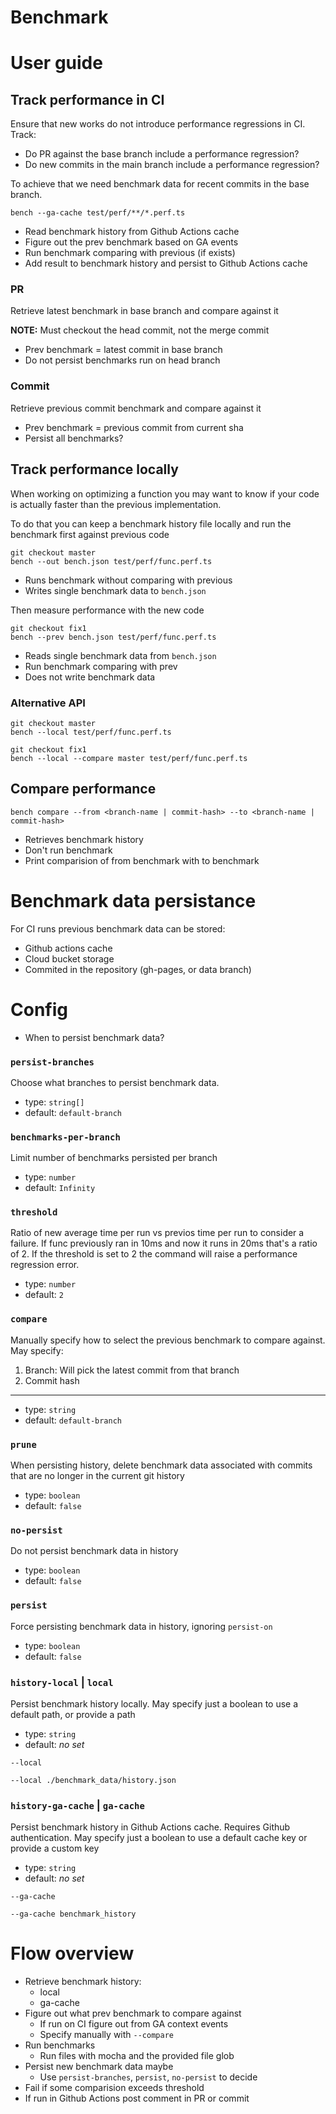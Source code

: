 # Benchmark

# User guide

## Track performance in CI

Ensure that new works do not introduce performance regressions in CI. Track:

- Do PR against the base branch include a performance regression?
- Do new commits in the main branch include a performance regression?

To achieve that we need benchmark data for recent commits in the base branch.

```
bench --ga-cache test/perf/**/*.perf.ts
```

- Read benchmark history from Github Actions cache
- Figure out the prev benchmark based on GA events
- Run benchmark comparing with previous (if exists)
- Add result to benchmark history and persist to Github Actions cache

### PR

Retrieve latest benchmark in base branch and compare against it

**NOTE:** Must checkout the head commit, not the merge commit

- Prev benchmark = latest commit in base branch
- Do not persist benchmarks run on head branch

### Commit

Retrieve previous commit benchmark and compare against it

- Prev benchmark = previous commit from current sha
- Persist all benchmarks?

## Track performance locally

When working on optimizing a function you may want to know if your code is actually faster than the previous implementation.

To do that you can keep a benchmark history file locally and run the benchmark first against previous code

```
git checkout master
bench --out bench.json test/perf/func.perf.ts
```

- Runs benchmark without comparing with previous
- Writes single benchmark data to `bench.json`

Then measure performance with the new code

```
git checkout fix1
bench --prev bench.json test/perf/func.perf.ts
```

- Reads single benchmark data from `bench.json`
- Run benchmark comparing with prev
- Does not write benchmark data

### Alternative API

```
git checkout master
bench --local test/perf/func.perf.ts

git checkout fix1
bench --local --compare master test/perf/func.perf.ts
```

## Compare performance

```
bench compare --from <branch-name | commit-hash> --to <branch-name | commit-hash>
```

- Retrieves benchmark history
- Don't run benchmark
- Print comparision of from benchmark with to benchmark

# Benchmark data persistance

For CI runs previous benchmark data can be stored:

- Github actions cache
- Cloud bucket storage
- Commited in the repository (gh-pages, or data branch)

# Config

- When to persist benchmark data?

### `persist-branches`

Choose what branches to persist benchmark data.

- type: `string[]`
- default: `default-branch`

### `benchmarks-per-branch`

Limit number of benchmarks persisted per branch

- type: `number`
- default: `Infinity`

### `threshold`

Ratio of new average time per run vs previos time per run to consider a failure. If func previously ran in 10ms and now it runs in 20ms that's a ratio of 2. If the threshold is set to 2 the command will raise a performance regression error.

- type: `number`
- default: `2`

### `compare`

Manually specify how to select the previous benchmark to compare against. May specify:

1. Branch: Will pick the latest commit from that branch
2. Commit hash

---

- type: `string`
- default: `default-branch`

### `prune`

When persisting history, delete benchmark data associated with commits that are no longer in the current git history

- type: `boolean`
- default: `false`

### `no-persist`

Do not persist benchmark data in history

- type: `boolean`
- default: `false`

### `persist`

Force persisting benchmark data in history, ignoring `persist-on`

- type: `boolean`
- default: `false`

### `history-local` | `local`

Persist benchmark history locally. May specify just a boolean to use a default path, or provide a path

- type: `string`
- default: _no set_

```
--local
```

```
--local ./benchmark_data/history.json
```

### `history-ga-cache` | `ga-cache`

Persist benchmark history in Github Actions cache. Requires Github authentication. May specify just a boolean to use a default cache key or provide a custom key

- type: `string`
- default: _no set_

```
--ga-cache
```

```
--ga-cache benchmark_history
```

# Flow overview

- Retrieve benchmark history:
  - local
  - ga-cache
- Figure out what prev benchmark to compare against
  - If run on CI figure out from GA context events
  - Specify manually with `--compare`
- Run benchmarks
  - Run files with mocha and the provided file glob
- Persist new benchmark data maybe
  - Use `persist-branches`, `persist`, `no-persist` to decide
- Fail if some comparision exceeds threshold
- If run in Github Actions post comment in PR or commit
